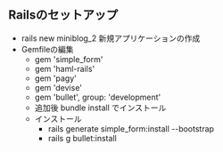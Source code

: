 ## Railsのセットアップ
- rails new miniblog_2 新規アプリケーションの作成
- Gemfileの編集
  - gem 'simple_form' 
  - gem 'haml-rails'
  - gem 'pagy'
  - gem 'devise'
  - gem 'bullet', group: 'development'
  - 追加後 bundle install でインストール
  - インストール 
    - rails generate simple_form:install --bootstrap
    - rails g bullet:install
